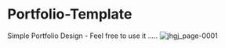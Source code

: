 # Portfolio-Template
Simple Portfolio Design - Feel free to use it .....
![jhgj_page-0001](https://github.com/sidhant947/Portfolio-Template/assets/88372783/0489f631-ea02-4c23-8929-28b67febf79b)
